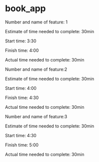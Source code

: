 # book_app


Number and name of feature: 1

Estimate of time needed to complete: 30min

Start time: 3:30

Finish time: 4:00

Actual time needed to complete: 30min


Number and name of feature:2

Estimate of time needed to complete: 30min

Start time: 4:00

Finish time: 4:30

Actual time needed to complete: 30min


Number and name of feature:3

Estimate of time needed to complete: 30min

Start time: 4:30

Finish time: 5:00

Actual time needed to complete: 30min
